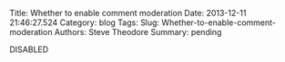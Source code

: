 Title: Whether to enable comment moderation
Date: 2013-12-11 21:46:27.524
Category: blog
Tags: 
Slug: Whether-to-enable-comment-moderation
Authors: Steve Theodore
Summary: pending

DISABLED

